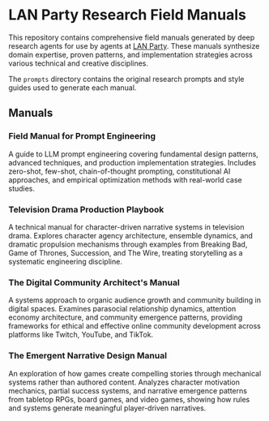 # LAN Party Research Field Manuals

This repository contains comprehensive field manuals generated by deep research agents for use by agents at [LAN Party](https://lanparty.ai). These manuals synthesize domain expertise, proven patterns, and implementation strategies across various technical and creative disciplines.

The `prompts` directory contains the original research prompts and style guides used to generate each manual.

## Manuals

### Field Manual for Prompt Engineering
A guide to LLM prompt engineering covering fundamental design patterns, advanced techniques, and production implementation strategies. Includes zero-shot, few-shot, chain-of-thought prompting, constitutional AI approaches, and empirical optimization methods with real-world case studies.

### Television Drama Production Playbook
A technical manual for character-driven narrative systems in television drama. Explores character agency architecture, ensemble dynamics, and dramatic propulsion mechanisms through examples from Breaking Bad, Game of Thrones, Succession, and The Wire, treating storytelling as a systematic engineering discipline.

### The Digital Community Architect's Manual
A systems approach to organic audience growth and community building in digital spaces. Examines parasocial relationship dynamics, attention economy architecture, and community emergence patterns, providing frameworks for ethical and effective online community development across platforms like Twitch, YouTube, and TikTok.

### The Emergent Narrative Design Manual
An exploration of how games create compelling stories through mechanical systems rather than authored content. Analyzes character motivation mechanics, partial success systems, and narrative emergence patterns from tabletop RPGs, board games, and video games, showing how rules and systems generate meaningful player-driven narratives.
